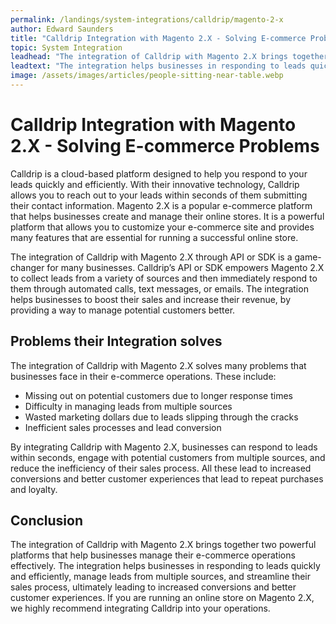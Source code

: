 ```yaml
---
permalink: /landings/system-integrations/calldrip/magento-2-x
author: Edward Saunders
title: "Calldrip Integration with Magento 2.X - Solving E-commerce Problems"
topic: System Integration
leadhead: "The integration of Calldrip with Magento 2.X brings together two powerful platforms that help businesses manage their e-commerce operations effectively"
leadtext: "The integration helps businesses in responding to leads quickly and efficiently, manage leads from multiple sources, and streamline their sales process, ultimately leading to increased conversions and better customer experiences. If you are running an online store on Magento 2.X, we highly recommend integrating Calldrip into your operations."
image: /assets/images/articles/people-sitting-near-table.webp
---
```

<div class="arttext">	<h1>Calldrip Integration with Magento 2.X - Solving E-commerce Problems</h1>
	<p>Calldrip is a cloud-based platform designed to help you respond to your leads quickly and efficiently. With their innovative technology, Calldrip allows you to reach out to your leads within seconds of them submitting their contact information. Magento 2.X is a popular e-commerce platform that helps businesses create and manage their online stores. It is a powerful platform that allows you to customize your e-commerce site and provides many features that are essential for running a successful online store.</p>
	<p>The integration of Calldrip with Magento 2.X through API or SDK is a game-changer for many businesses. Calldrip’s API or SDK empowers Magento 2.X to collect leads from a variety of sources and then immediately respond to them through automated calls, text messages, or emails. The integration helps businesses to boost their sales and increase their revenue, by providing a way to manage potential customers better.</p>
	<h2>Problems their Integration solves</h2>
	<p>The integration of Calldrip with Magento 2.X solves many problems that businesses face in their e-commerce operations. These include:</p>
	<ul>
		<li>Missing out on potential customers due to longer response times</li>
		<li>Difficulty in managing leads from multiple sources</li>
		<li>Wasted marketing dollars due to leads slipping through the cracks</li>
		<li>Inefficient sales processes and lead conversion</li>
	</ul>
	<p>By integrating Calldrip with Magento 2.X, businesses can respond to leads within seconds, engage with potential customers from multiple sources, and reduce the inefficiency of their sales process. All these lead to increased conversions and better customer experiences that lead to repeat purchases and loyalty.</p>
	<h2>Conclusion</h2>
	<p>The integration of Calldrip with Magento 2.X brings together two powerful platforms that help businesses manage their e-commerce operations effectively. The integration helps businesses in responding to leads quickly and efficiently, manage leads from multiple sources, and streamline their sales process, ultimately leading to increased conversions and better customer experiences. If you are running an online store on Magento 2.X, we highly recommend integrating Calldrip into your operations.</p>
</div>